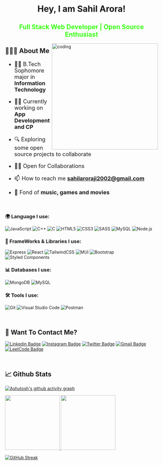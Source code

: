 <!-- <img align="center" src="https://www.google.com/url?sa=i&url=https%3A%2F%2Fwww.angularminds.com%2Fblog%2Farticle%2Ftop-web-development-stack-for-developers.html&psig=AOvVaw2hHhLlOInaYreFo0hLtj5j&ust=1668086174941000&source=images&cd=vfe&ved=0CA0QjRxqGAoTCLiw7riXofsCFQAAAAAdAAAAABCkAw"> -->

<h1 align="center"> Hey, I am Sahil Arora!</h1>
<!-- h -->
<span style="color:#39FF14"><h2 align="center" color="#39FF14">Full Stack Web Developer | Open Source Enthusiast </h2></span>

<div>
<img align="right" alt="coding" width="350" src="https://octodex.github.com/images/baracktocat.jpg">
</div>
<h2>

🙋🏻‍♂️ About Me

</h2>
<span style="font-size: 18px">
<p >

- 👨‍🎓 B.Tech Sophomore major in **Information Technology**

- 👨‍💻 Currently working on **App Development and CP**

- 🔍 Exploring some open source projects to collaborate

- 🤝🏼 Open for Collaborations
 
-  📫 How to reach me **sahilaroraji2002@gmail.com**
 
- 🙂 Fond of **music, games and movies**



</p>
</span>
</br>

<h3>

🌍 Language I use:

</h3>

<p >
 
![JavaScript](https://img.shields.io/badge/JavaScript-F7DF1E?style=for-the-badge&logo=javascript&logoColor=black)
![C++](https://img.shields.io/badge/C%2B%2B-00599C?style=for-the-badge&logo=c%2B%2B&logoColor=white)
![C](https://img.shields.io/badge/C-00599C?style=for-the-badge&logo=c&logoColor=white)
![HTML5](https://img.shields.io/badge/HTML5-E34F26?style=for-the-badge&logo=html5&logoColor=white)
![CSS3](https://img.shields.io/badge/CSS3-1572B6?style=for-the-badge&logo=css3&logoColor=white)
![SASS](https://img.shields.io/badge/SASS-hotpink.svg?style=for-the-badge&logo=SASS&logoColor=white)
![MySQL](https://img.shields.io/badge/MySQL-00000F?style=for-the-badge&logo=mysql&logoColor=white)
![Node.js](https://img.shields.io/badge/Node.js-43853D?style=for-the-badge&logo=node.js&logoColor=white)

 
<h3>

🦾 FrameWorks & Libraries I use:

</h3>
 
<p>
 

![Express](https://img.shields.io/badge/Express.js-white?style=for-the-badge&logo=express&logoColor=black)
![React](https://img.shields.io/badge/React-20232A?style=for-the-badge&logo=react&logoColor=61DAFB)
![TailwindCSS](https://img.shields.io/badge/tailwindcss-%2338B2AC.svg?style=for-the-badge&logo=tailwind-css&logoColor=white)
![MUI](https://img.shields.io/badge/MUI-%230081CB.svg?style=for-the-badge&logo=mui&logoColor=white)
![Bootstrap](https://img.shields.io/badge/Bootstrap-563D7C?style=for-the-badge&logo=bootstrap&logoColor=white)
![Styled Components](https://img.shields.io/badge/styled--components-DB7093?style=for-the-badge&logo=styled-components&logoColor=white)

</p>

<h3>

📊 Databases I use:

</h3>
<p>
 
![MongoDB](https://img.shields.io/badge/MongoDB-4EA94B?style=for-the-badge&logo=mongodb&logoColor=white)
![MySQL](https://img.shields.io/badge/mysql-%2300f.svg?style=for-the-badge&logo=mysql&logoColor=white)

</p>

<h3>

🛠️ Tools I use:

</h3>

![Git](https://img.shields.io/badge/-git-F1502F?style=for-the-badge&logo=git&logoColor=white)
![Visual Studio Code](https://img.shields.io/badge/Visual_Studio_Code-0078D4?style=for-the-badge&logo=visual%20studio%20code&logoColor=white)
![Postman](https://img.shields.io/badge/Postman-E95420?style=for-the-badge&logo=Postman&logoColor=white)


</p>
</br>
<h2>💬 Want To Contact Me? </h2>

<p >

[![Linkedin Badge](https://img.shields.io/badge/-Sahil_Arora-blue?style=for-the-badge&logo=Linkedin&logoColor=white&link=https://www.linkedin.com/in/sahil-arora-4a3889227/)](https://www.linkedin.com/in/sahil-arora-4a3889227/)
[![Instagram Badge](https://img.shields.io/badge/-Sahil_Arora-purple?style=for-the-badge&logo=instagram&logoColor=white&link=https://www.instagram.com/im_sahil_002/)](https://www.instagram.com/im_sahil_002/)
[![Twitter Badge](https://img.shields.io/badge/-arora_sahil-blue?style=for-the-badge&logo=Twitter&logoColor=white&link=https://twitter.com/arorasahil002)](https://twitter.com/arorasahil002)
[![Gmail Badge](https://img.shields.io/badge/Sahil_Arora-white?style=for-the-badge&logo=Gmail&logoColor=&link=mailto:sahilaroraji2002@gmail.com)](mailto:sahilaroraji2002@gmail.com)
[![LeetCode Badge](https://img.shields.io/badge/LeetCode-000000?style=for-the-badge&logo=LeetCode&logoColor=#d16c06&link=https://leetcode.com/sahilaroraji2002/)](https://leetcode.com/sahilaroraji2002/)

 </p>
</br>
<h2>📈 Github Stats</h2>

<p >
 
[![Ashutosh's github activity graph](https://activity-graph.herokuapp.com/graph?username=sahilarora02&bg_color=090132&color=009dff&line=0287d9&point=ffffff&area=true&hide_border=true)](https://github.com/ashutosh00710/github-readme-activity-graph)


<a href="https://github.com/2802AdityA">
  <img height="180em" src="https://github-readme-stats.vercel.app/api?username=sahilarora02&show_icons=true&theme=algolia&include_all_commits=true&count_private=true"/>
  <img height="180em" src="https://github-readme-stats.vercel.app/api/top-langs/?username=sahilarora02&theme=algolia&hide=c%2B%2B&layout=compact"/>
</a>
 
  [![GitHub Streak](https://streak-stats.demolab.com?user=sahilarora02&theme=cobalt)](https://git.io/streak-stats)

</p>
